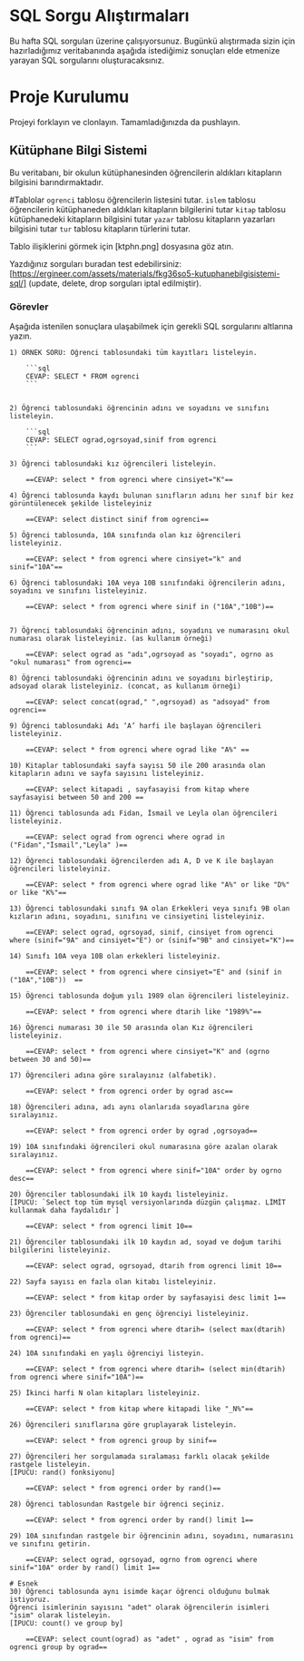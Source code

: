 # SQL Sorgu Alıştırmaları

Bu hafta SQL sorguları üzerine çalışıyorsunuz. Bugünkü alıştırmada sizin için hazırladığımız veritabanında aşağıda istediğimiz sonuçları elde etmenize yarayan SQL sorgularını oluşturacaksınız.

# Proje Kurulumu

Projeyi forklayın ve clonlayın. Tamamladığınızda da pushlayın.

## Kütüphane Bilgi Sistemi

Bu veritabanı, bir okulun kütüphanesinden öğrencilerin aldıkları kitapların bilgisini barındırmaktadır.

#Tablolar
`ogrenci` tablosu öğrencilerin listesini tutar.
`islem` tablosu öğrencilerin kütüphaneden aldıkları kitapların bilgilerini tutar
`kitap` tablosu kütüphanedeki kitapların bilgisini tutar
`yazar` tablosu kitapların yazarları bilgisini tutar
`tur` tablosu kitapların türlerini tutar.

Tablo ilişiklerini görmek için [ktphn.png] dosyasına göz atın.

Yazdığınız sorguları buradan test edebilirsiniz: [https://ergineer.com/assets/materials/fkg36so5-kutuphanebilgisistemi-sql/] (update, delete, drop sorguları iptal edilmiştir).

### Görevler

Aşağıda istenilen sonuçlara ulaşabilmek için gerekli SQL sorgularını altlarına yazın.

    1) ÖRNEK SORU: Öğrenci tablosundaki tüm kayıtları listeleyin.

        ```sql
        CEVAP: SELECT * FROM ogrenci
        ```


    2) Öğrenci tablosundaki öğrencinin adını ve soyadını ve sınıfını listeleyin.

        ```sql
    	CEVAP: SELECT ograd,ogrsoyad,sinif from ogrenci
        ```

    3) Öğrenci tablosundaki kız öğrencileri listeleyin.

    	==CEVAP: select * from ogrenci where cinsiyet="K"==

    4) Öğrenci tablosunda kaydı bulunan sınıfların adını her sınıf bir kez görüntülenecek şekilde listeleyiniz

    	==CEVAP: select distinct sinif from ogrenci==

    5) Öğrenci tablosunda, 10A sınıfında olan kız öğrencileri listeleyiniz.

    	==CEVAP: select * from ogrenci where cinsiyet="k" and sinif="10A"==

    6) Öğrenci tablosundaki 10A veya 10B sınıfındaki öğrencilerin adını, soyadını ve sınıfını listeleyiniz.

    	==CEVAP: select * from ogrenci where sinif in ("10A","10B")==


    7) Öğrenci tablosundaki öğrencinin adını, soyadını ve numarasını okul numarası olarak listeleyiniz. (as kullanım örneği)

    	==CEVAP: select ograd as "adı",ogrsoyad as "soyadı", ogrno as "okul numarası" from ogrenci==

    8) Öğrenci tablosundaki öğrencinin adını ve soyadını birleştirip, adsoyad olarak listeleyiniz. (concat, as kullanım örneği)

    	==CEVAP: select concat(ograd," ",ogrsoyad) as "adsoyad" from ogrenci==

    9) Öğrenci tablosundaki Adı ‘A’ harfi ile başlayan öğrencileri listeleyiniz.

    	==CEVAP: select * from ogrenci where ograd like "A%" ==

    10) Kitaplar tablosundaki sayfa sayısı 50 ile 200 arasında olan kitapların adını ve sayfa sayısını listeleyiniz.

    	==CEVAP: select kitapadi , sayfasayisi from kitap where sayfasayisi between 50 and 200 ==

    11) Öğrenci tablosunda adı Fidan, İsmail ve Leyla olan öğrencileri listeleyiniz.

    	==CEVAP: select ograd from ogrenci where ograd in ("Fidan","İsmail","Leyla" )==

    12) Öğrenci tablosundaki öğrencilerden adı A, D ve K ile başlayan öğrencileri listeleyiniz.

    	==CEVAP: select * from ogrenci where ograd like "A%" or like "D%" or like "K%"==

    13) Öğrenci tablosundaki sınıfı 9A olan Erkekleri veya sınıfı 9B olan kızların adını, soyadını, sınıfını ve cinsiyetini listeleyiniz.

    	==CEVAP: select ograd, ogrsoyad, sinif, cinsiyet from ogrenci where (sinif="9A" and cinsiyet="E") or (sinif="9B" and cinsiyet="K")==

    14) Sınıfı 10A veya 10B olan erkekleri listeleyiniz.

    	==CEVAP: select * from ogrenci where cinsiyet="E" and (sinif in ("10A","10B"))	==

    15) Öğrenci tablosunda doğum yılı 1989 olan öğrencileri listeleyiniz.

    	==CEVAP: select * from ogrenci where dtarih like "1989%"==

    16) Öğrenci numarası 30 ile 50 arasında olan Kız öğrencileri listeleyiniz.

    	==CEVAP: select * from ogrenci where cinsiyet="K" and (ogrno between 30 and 50)==

    17) Öğrencileri adına göre sıralayınız (alfabetik).

    	==CEVAP: select * from ogrenci order by ograd asc==

    18) Öğrencileri adına, adı aynı olanlarıda soyadlarına göre sıralayınız.

    	==CEVAP: select * from ogrenci order by ograd ,ogrsoyad==

    19) 10A sınıfındaki öğrencileri okul numarasına göre azalan olarak sıralayınız.

    	==CEVAP: select * from ogrenci where sinif="10A" order by ogrno desc==

    20) Öğrenciler tablosundaki ilk 10 kaydı listeleyiniz.
    [İPUCU: `Select top tüm mysql versiyonlarında düzgün çalışmaz. LİMİT kullanmak daha faydalıdır`]

    	==CEVAP: select * from ogrenci limit 10==

    21) Öğrenciler tablosundaki ilk 10 kaydın ad, soyad ve doğum tarihi bilgilerini listeleyiniz.

    	==CEVAP: select ograd, ogrsoyad, dtarih from ogrenci limit 10==

    22) Sayfa sayısı en fazla olan kitabı listeleyiniz.

    	==CEVAP: select * from kitap order by sayfasayisi desc limit 1==

    23) Öğrenciler tablosundaki en genç öğrenciyi listeleyiniz.

    	==CEVAP: select * from ogrenci where dtarih= (select max(dtarih) from ogrenci)==

    24) 10A sınıfındaki en yaşlı öğrenciyi listeyin.

    	==CEVAP: select * from ogrenci where dtarih= (select min(dtarih) from ogrenci where sinif="10A")==

    25) İkinci harfi N olan kitapları listeleyiniz.

    	==CEVAP: select * from kitap where kitapadi like "_N%"==

    26) Öğrencileri sınıflarına göre gruplayarak listeleyin.

    	==CEVAP: select * from ogrenci group by sinif==

    27) Öğrencileri her sorgulamada sıralaması farklı olacak şekilde rastgele listeleyin.
    [İPUCU: rand() fonksiyonu]

    	==CEVAP: select * from ogrenci order by rand()==

    28) Öğrenci tablosundan Rastgele bir öğrenci seçiniz.

    	==CEVAP: select * from ogrenci order by rand() limit 1==

    29) 10A sınıfından rastgele bir öğrencinin adını, soyadını, numarasını ve sınıfını getirin.

    	==CEVAP: select ograd, ogrsoyad, ogrno from ogrenci where sinif="10A" order by rand() limit 1==

    # Esnek
    30) Öğrenci tablosunda aynı isimde kaçar öğrenci olduğunu bulmak istiyoruz.
    Öğrenci isimlerinin sayısını "adet" olarak öğrencilerin isimleri "isim" olarak listeleyin.
    [İPUCU: count() ve group by]

    	==CEVAP: select count(ograd) as "adet" , ograd as "isim" from ogrenci group by ograd==
